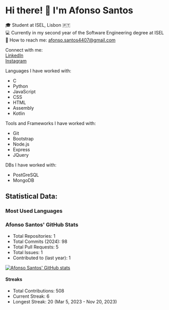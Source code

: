 # Hi there! 👋 I'm Afonso Santos

🎓 Student at ISEL, Lisbon 🇵🇹  
💻 Currently in my second year of the Software Engineering degree at ISEL  
📧 How to reach me: afonso.santos4407@gmail.com  

Connect with me:  
[LinkedIn](#)  
[Instagram](#)  

Languages I have worked with:  
- C  
- Python 
- JavaScript  
- CSS  
- HTML
- Assembly
- Kotlin 

Tools and Frameworks I have worked with:  
- Git  
- Bootstrap
- Node.js
- Express
- JQuery

DBs I have worked with:  
- PostGreSQL 
- MongoDB  

## Statistical Data:

### Most Used Languages   

### Afonso Santos' GitHub Stats  
- Total Repositories: 1  
- Total Commits (2024): 98  
- Total Pull Requests: 5  
- Total Issues: 1  
- Contributed to (last year): 1  

[![Afonso Santos' GitHub stats](https://github-readme-stats.vercel.app/api?username=AfonsoSantos44&show_icons=true&theme=dark)](https://github.com/AfonsoSantos44/github-readme-stats)

#### Streaks  
- Total Contributions: 508  
- Current Streak: 6  
- Longest Streak: 20 (Mar 5, 2023 - Nov 20, 2023)
